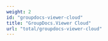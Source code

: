 ```yaml
---
weight: 2
id: "groupdocs-viewer-cloud"
title: "GroupDocs.Viewer Cloud"
url: "total/groupdocs-viewer-cloud"
---
```





 